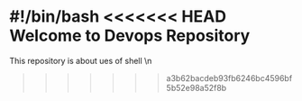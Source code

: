 #!/bin/bash
<<<<<<< HEAD
Welcome to Devops Repository
=======
This repository is about ues of shell \n
>>>>>>> a3b62bacdeb93fb6246bc4596bf5b52e98a52f8b
